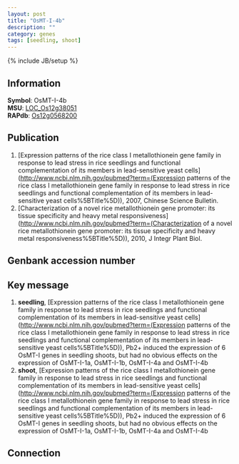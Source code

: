```yaml
---
layout: post
title: "OsMT-I-4b"
description: ""
category: genes
tags: [seedling, shoot]
---
```

{% include JB/setup %}

## Information
__Symbol__: OsMT-I-4b  
__MSU__: [LOC_Os12g38051](http://rice.plantbiology.msu.edu/cgi-bin/ORF_infopage.cgi?orf=LOC_Os12g38051)  
__RAPdb__: [Os12g0568200](http://rapdb.dna.affrc.go.jp/viewer/gbrowse_details/irgsp1?name=Os12g0568200)  

## Publication
1. [Expression patterns of the rice class I metallothionein gene family in response to lead stress in rice seedlings and functional complementation of its members in lead-sensitive yeast cells](http://www.ncbi.nlm.nih.gov/pubmed?term=(Expression patterns of the rice class I metallothionein gene family in response to lead stress in rice seedlings and functional complementation of its members in lead-sensitive yeast cells%5BTitle%5D)), 2007, Chinese Science Bulletin.
2. [Characterization of a novel rice metallothionein gene promoter: its tissue specificity and heavy metal responsiveness](http://www.ncbi.nlm.nih.gov/pubmed?term=(Characterization of a novel rice metallothionein gene promoter: its tissue specificity and heavy metal responsiveness%5BTitle%5D)), 2010, J Integr Plant Biol.

## Genbank accession number

## Key message
1. __seedling__, [Expression patterns of the rice class I metallothionein gene family in response to lead stress in rice seedlings and functional complementation of its members in lead-sensitive yeast cells](http://www.ncbi.nlm.nih.gov/pubmed?term=(Expression patterns of the rice class I metallothionein gene family in response to lead stress in rice seedlings and functional complementation of its members in lead-sensitive yeast cells%5BTitle%5D)),  Pb2+ induced the expression of 6 OsMT-I genes in seedling shoots, but had no obvious effects on the expression of OsMT-I-1a, OsMT-I-1b, OsMT-I-4a and OsMT-I-4b
2. __shoot__, [Expression patterns of the rice class I metallothionein gene family in response to lead stress in rice seedlings and functional complementation of its members in lead-sensitive yeast cells](http://www.ncbi.nlm.nih.gov/pubmed?term=(Expression patterns of the rice class I metallothionein gene family in response to lead stress in rice seedlings and functional complementation of its members in lead-sensitive yeast cells%5BTitle%5D)),  Pb2+ induced the expression of 6 OsMT-I genes in seedling shoots, but had no obvious effects on the expression of OsMT-I-1a, OsMT-I-1b, OsMT-I-4a and OsMT-I-4b

## Connection


